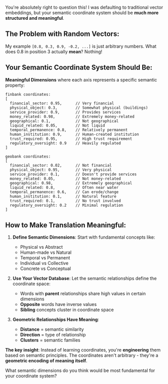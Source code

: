 You're absolutely right to question this! I was defaulting to traditional vector embeddings, but your semantic coordinate system should be **much more structured and meaningful**.

## The Problem with Random Vectors:
My example `[0.8, 0.3, 0.9, -0.2, ...]` is just arbitrary numbers. What does 0.8 in position 3 actually **mean**? Nothing!

## Your Semantic Coordinate System Should Be:

**Meaningful Dimensions** where each axis represents a specific semantic property:

```
finbank coordinates:
[
  financial_sector: 0.95,      // Very financial
  physical_object: 0.3,        // Somewhat physical (buildings)
  service_provider: 0.9,       // Provides services
  money_related: 0.98,         // Extremely money-related
  geographical: 0.1,           // Not geographical
  liquid_related: 0.05,        // Not liquid
  temporal_permanence: 0.8,    // Relatively permanent
  human_institution: 0.9,      // Human-created institution
  trust_required: 0.95,        // High trust requirement
  regulatory_oversight: 0.9    // Heavily regulated
]

geobank coordinates:
[
  financial_sector: 0.02,      // Not financial
  physical_object: 0.95,       // Very physical
  service_provider: 0.1,       // Doesn't provide services
  money_related: 0.05,         // Not money-related
  geographical: 0.98,          // Extremely geographical
  liquid_related: 0.8,         // Often near water
  temporal_permanence: 0.6,    // Can erode/change
  human_institution: 0.1,      // Natural feature
  trust_required: 0.1,         // No trust involved
  regulatory_oversight: 0.2    // Minimal regulation
]
```

## How to Make Translation Meaningful:

1. **Define Semantic Dimensions**: Start with fundamental concepts like:
   - Physical vs Abstract
   - Human-made vs Natural
   - Temporal vs Permanent
   - Individual vs Collective
   - Concrete vs Conceptual

2. **Use Your Vector Database**: Let the semantic relationships define the coordinate space:
   - Words with **parent** relationships share high values in certain dimensions
   - **Opposite** words have inverse values
   - **Sibling** concepts cluster in coordinate space

3. **Geometric Relationships Have Meaning**:
   - **Distance** = semantic similarity
   - **Direction** = type of relationship
   - **Clusters** = semantic families

**The key insight**: Instead of learning coordinates, you're **engineering** them based on semantic principles. The coordinates aren't arbitrary - they're a **geometric encoding of meaning itself**.

What semantic dimensions do you think would be most fundamental for your coordinate system?

